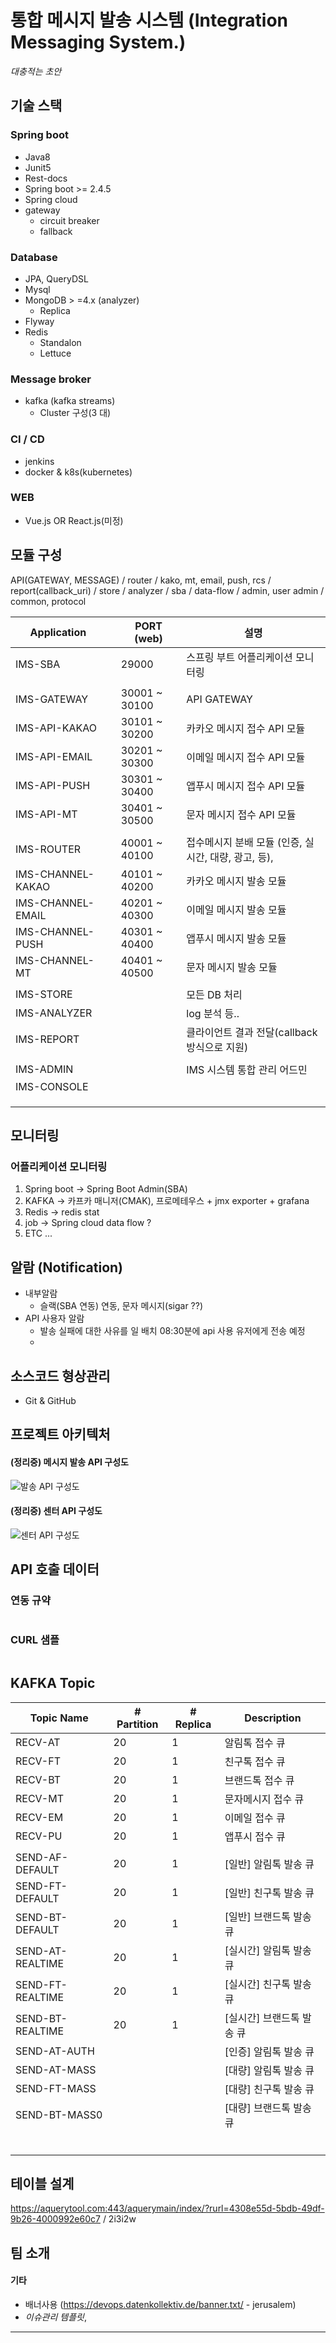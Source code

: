 # 통합 메시지 발송 시스템 (Integration Messaging System.)

_대충적는 초안_

## 기술 스택

### Spring boot

- Java8
- Junit5
- Rest-docs
- Spring boot >= 2.4.5
- Spring cloud
- gateway
  - circuit breaker
  - fallback

### Database

- JPA, QueryDSL
- Mysql
- MongoDB > =4.x (analyzer)
  - Replica
- Flyway
- Redis
  - Standalon
  - Lettuce

### Message broker

- kafka (kafka streams)
  - Cluster 구성(3 대)

### CI / CD

- jenkins
- docker & k8s(kubernetes)

### WEB

- Vue.js OR React.js(미정)



## 모듈 구성

API(GATEWAY, MESSAGE) / router / kako, mt, email, push, rcs / report(callback_uri) / store / analyzer / sba / data-flow / admin, user admin / common, protocol


| Application       |      | PORT (web)    | 설명                                                 |
| ----------------- | ---- | ------------- | ---------------------------------------------------- |
| IMS-SBA           |      | 29000         | 스프링 부트 어플리케이션 모니터링                    |
|                   |      |               |                                                      |
| IMS-GATEWAY       |      | 30001 ~ 30100 | API GATEWAY                                          |
| IMS-API-KAKAO     |      | 30101 ~ 30200 | 카카오 메시지 접수 API 모듈                          |
| IMS-API-EMAIL     |      | 30201 ~ 30300 | 이메일 메시지 접수 API 모듈                          |
| IMS-API-PUSH      |      | 30301 ~ 30400 | 앱푸시 메시지 접수 API 모듈                          |
| IMS-API-MT        |      | 30401 ~ 30500 | 문자 메시지 접수 API 모듈                            |
|                   |      |               |                                                      |
| IMS-ROUTER        |      | 40001 ~ 40100 | 접수메시지 분배 모듈 (인증, 실시간, 대량, 광고, 등), |
| IMS-CHANNEL-KAKAO |      | 40101 ~ 40200 | 카카오 메시지 발송 모듈                              |
| IMS-CHANNEL-EMAIL |      | 40201 ~ 40300 | 이메일 메시지 발송 모듈                              |
| IMS-CHANNEL-PUSH  |      | 40301 ~ 40400 | 앱푸시 메시지 발송 모듈                              |
| IMS-CHANNEL-MT    |      | 40401 ~ 40500 | 문자 메시지 발송 모듈                                |
|                   |      |               |                                                      |
| IMS-STORE         |      |               | 모든 DB 처리                                         |
| IMS-ANALYZER      |      |               | log 분석 등..                                        |
| IMS-REPORT        |      |               | 클라이언트 결과 전달(callback 방식으로 지원)         |
|                   |      |               |                                                      |
| IMS-ADMIN         |      |               | IMS 시스템 통합 관리 어드민                          |
| IMS-CONSOLE       |      |               |                                                      |
|                   |      |               |                                                      |
|                   |      |               |                                                      |
|                   |      |               |                                                      |







## 모니터링

### 어플리케이션 모니터링

1. Spring boot → Spring Boot Admin(SBA)
2. KAFKA → 카프카 매니저(CMAK), 프로메테우스 + jmx exporter + grafana
3. Redis → redis stat
4. job → Spring cloud data flow ?
5. ETC ...



## 알람 (Notification)

- 내부알람
  - 슬랙(SBA 연동) 연동, 문자 메시지(sigar ??)
- API 사용자 알람
  - 발송 실패에 대한 사유를 일 배치 08:30분에 api 사용 유저에게 전송 예정
  - 



## 소스코드 형상관리

- Git & GitHub



## 프로젝트 아키텍처
#### (정리중) 메시지 발송 API 구성도
![발송 API 구성도](images/message_api_architecture.png)

#### (정리중) 센터 API 구성도
![센터 API 구성도](./images/center_api_architecture.png)

## API 호출 데이터
### 연동 규약
```json

```
### CURL 샘플
```json

```

## KAFKA Topic

| Topic Name       | # Partition | # Replica | Description               |
| ---------------- | ----------- | --------- | ------------------------- |
| RECV-AT          | 20          | 1         | 알림톡 접수 큐            |
| RECV-FT          | 20          | 1         | 친구톡 접수 큐            |
| RECV-BT          | 20          | 1         | 브랜드톡 접수 큐          |
| RECV-MT          | 20          | 1         | 문자메시지 접수 큐        |
| RECV-EM          | 20          | 1         | 이메일 접수 큐            |
| RECV-PU          | 20          | 1         | 앱푸시 접수 큐            |
|                  |             |           |                           |
| SEND-AF-DEFAULT  | 20          | 1         | [일반] 알림톡 발송 큐     |
| SEND-FT-DEFAULT  | 20          | 1         | [일반] 친구톡 발송 큐     |
| SEND-BT-DEFAULT  | 20          | 1         | [일반] 브랜드톡 발송 큐   |
| SEND-AT-REALTIME | 20          | 1         | [실시간] 알림톡 발송 큐   |
| SEND-FT-REALTIME | 20          | 1         | [실시간] 친구톡 발송 큐   |
| SEND-BT-REALTIME | 20          | 1         | [실시간] 브랜드톡 발송 큐 |
| SEND-AT-AUTH     |             |           | [인증] 알림톡 발송 큐     |
| SEND-AT-MASS     |             |           | [대량] 알림톡 발송 큐     |
| SEND-FT-MASS     |             |           | [대량] 친구톡 발송 큐     |
| SEND-BT-MASS0    |             |           | [대량] 브랜드톡 발송 큐   |
|                  |             |           |                           |
|                  |             |           |                           |
|                  |             |           |                           |
|                  |             |           |                           |
|                  |             |           |                           |
|                  |             |           |                           |




## 테이블 설계
https://aquerytool.com:443/aquerymain/index/?rurl=4308e55d-5bdb-49df-9b26-4000992e60c7 / 2i3i2w


## 팀 소개



#### 기타
- 배너사용 (https://devops.datenkollektiv.de/banner.txt/ - jerusalem)
- _이슈관리 템플릿_, 
---



